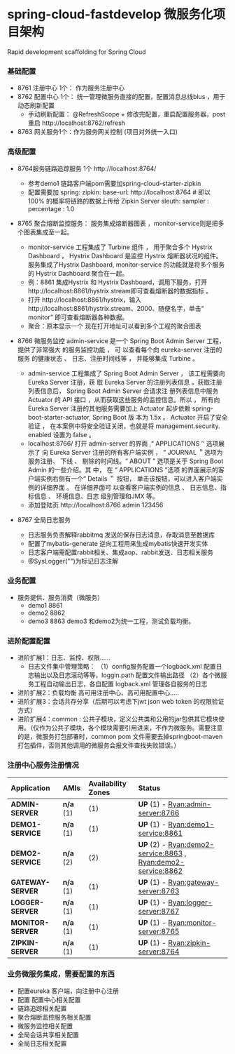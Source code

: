 # spring-cloud-fastdevelop 微服务化项目架构
Rapid development scaffolding for Spring Cloud


### 基础配置

- 8761 注册中心 1个： 作为服务注册中心  
- 8762 配置中心 1个： 统一管理微服务直接的配置，配置消息总线blus ，用于动态刷新配置
  - 手动刷新配置： @RefreshScope  + 修改完配置，重启配置服务器，post重启 http://localhost:8762/refresh
- 8763 网关服务1个：作为服务网关控制  (项目对外统一入口)

### 高级配置

- 8764服务链路追踪服务 1个  http://localhost:8764/ 
  - 参考demo1 链路客户端pom需要加spring-cloud-starter-zipkin 
  - 配置需要加
        spring:
          zipkin:
            base-url: http://localhost:8764
        #    即以 100% 的概率将链路的数据上传给 Zipkin Server
          sleuth:
            sampler :
              percentage : 1.0



- 8765 聚合熔断监控服务： 服务集成熔断器图表  ，monitor-service则是把多个图表集成至一起。
  - monitor-service 工程集成了 Turbine 组件 ， 用于聚合多个 Hystrix Dashboard ， Hystrix Dashboard 是监控 Hystrix 熔断器状况的组件。服务集成了Hystrix Dashboard, monitor-service 的功能就是将多个服务的 Hystrix Dashboard 聚合在一起。 
  - 例：8861 集成Hystrix 和 Hystrix Dashboard，调用下服务，打开  http://localhost:8861/hystrix.stream即可查看熔断器的数据指标 。
  - 打开  http://localhost:8861/hystrix，输入  http://localhost:8861/hystrix.stream、2000、随便名字，单击“ monitor” 即可查看熔断器各种数据。
  - 聚合：原本显示一个  现在打开地址可以看到多个工程的聚合图表
- 8766 微服务监控  admin-service 是一个 Spring Boot Admin Server 工程，提供了非常强大 的服务监控功能 ，
可 以查看每个向 eureka-server 注册的服务 的健康状态 、 日志、注册时间线等 ， 井能够集成
Turbine 。
  - admin-service 工程集成了 Spring Boot Admin Server ， 该工程需要向 Eureka Server 注册，获
取 Eureka Server 的注册列表信息 。获取注册列表信息后， Spring Boot Admin Server 会请求注
册列表信息中服务 Actuator 的 API 接口 ，从而获取这些服务的监控信息。所以 ， 所有向 Eureka
Server 注册的其他服务需要加上 Actuator 起步依赖 spring-boot-starter-actuator, Spring Boot 版
本为 1.5x 。 Actuator 开启了安全验证 ， 在本案例中将安全验证关闭，也就是将 management.security.
enabled 设置为 false 。 
  - localhost:8766/  打开 admin-server 的界面 ,“ APPLICATIONS ’‘ 选项展示了 向 Eureka Server 注册的所有客户端实例 ， “ JOURNAL ＂选项为服务注册、 下线 、 剔除的时间线。“ ABOUT ” 选项是关于 Spring Boot Admin 的一些介绍。其 中， 在 “ APPLICATIONS ”选项 的界面展示的客户端实例右侧有一个“ Details ＂ 按钮， 单击该按钮，可以进入客户端实例的详细界面 。 在详细界面可 以查看客户端实例的信息 、 日志信息、指标信息 、 环境信息、日志
级别管理和JMX 等。 
  - 添加登陆页   http://localhost:8766  admin 123456
* 8767 全局日志服务  

  *  日志服务负责解释rabbitmq 发送的保存日志消息，存取消息至数据库
  * 配置了mybatis-generate 逆向工程用来生成mybatis快速开发实体
  * 日志客户端需配置rabbit相关、集成aop、rabbit发送、日志相关服务  
  * @SysLogger("")为标记日志注解

### 业务配置

- 服务提供、服务消费（微服务）
  -  demo1 8861 
  -  demo2 8862
  - demo3 8863  demo3 和demo2为统一工程，测试负载均衡。

### 进阶配置配置

- 进阶扩展1：日志、监控、权限......  
  - 日志文件集中管理策略：
     （1）config服务配置一个logback.xml 配置日志输出以及日志滚动等等，loggin.path 配置文件输出路径
     （2）各个微服务工程自动输出日志，各自配置 logback.xml 管理各自服务的日志
- 进阶扩展2：负载均衡   高可用注册中心、高可用配置中心.....
- 进阶扩展3：会话共存分享（后期可以考虑下jwt json web token 的权限验证方式）
- 进阶扩展4：common : 公共子模块，定义公共类和公用的jar包供其它模块使用。（仅作为公共子模块，各个模块需要引用进来，不作为微服务。需要注意的是，微服务打包部署时，common pom 文件需要去掉springboot-maven打包插件，否则其他调用的微服务会报文件查找失败错误。）




### 注册中心服务注册情况
  | Application        | AMIs        | Availability Zones | Status                                                       |
| :----------------- | :---------- | :----------------- | :----------------------------------------------------------- |
| **ADMIN-SERVER**   | **n/a** (1) | (1)  | **UP** (1) - [Ryan:admin-server:8766](http://ryan:8766/info) |
| **DEMO1-SERVICE**  | **n/a** (1) | (1)  | **UP** (1) - [Ryan:demo1-service:8861](http://ryan:8861/info) |
| **DEMO2-SERVICE**  | **n/a** (2) | (2)  | **UP** (2) - [Ryan:demo2-service:8863](http://ryan:8863/info) , [Ryan:demo2-service:8862](http://ryan:8862/info) |
| **GATEWAY-SERVER** | **n/a** (1) | (1)  | **UP** (1) - [Ryan:gateway-server:8763](http://ryan:8763/info) |
| **LOGGER-SERVER**  | **n/a** (1) | (1)  | **UP** (1) - [Ryan:logger-server:8767](http://ryan:8767/info) |
| **MONITOR-SERVER** | **n/a** (1) | (1)  | **UP** (1) - [Ryan:monitor-server:8765](http://ryan:8765/info) |
| **ZIPKIN-SERVER**  | **n/a** (1) | (1)  | **UP** (1) - [Ryan:zipkin-server:8764](http://ryan:8764/info) |

### 业务微服务集成，需要配置的东西

* 配置eureka 客户端，向注册中心注册
* 配置 配置中心相关配置
* 链路追踪相关配置
*  聚合熔断监控服务相关配置
* 微服务监控相关配置
* 全局会话共享相关配置
* 全局日志相关配置
